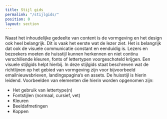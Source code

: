 ```yaml
---
title: Stijl gids
permalink: "/stijlgids/"
position: 0
layout: section
---
```


Naast het inhoudelijke gedeelte van content is de vormgeving en het design ook heel belangrijk. Dit is vaak het eerste wat de lezer ziet. Het is belangrijk dat ook de visuele communicatie constant en eenduidig is. Lezers en bezoekers moeten de huisstijl kunnen herkennen en niet continu verschillende kleuren, fonts of lettertypen voorgeschoteld krijgen. Een visuele stijlgids helpt hierbij. In deze stijlgids staat beschreven wat de richtlijnen op het gebied van vormgeving zijn voor bijvoorbeeld emailnieuwsbrieven, landingspagina’s en assets. De huisstijl is hierin leidend. Voorbeelden van elementen die hierin worden opgenomen zijn: 
* Het gebruik van lettertype(n)
* Fontstijlen (normaal, cursief, vet)
* Kleuren
* Beeldafmetingen
* Koppen